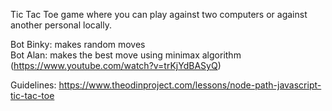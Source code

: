 Tic Tac Toe game where you can play against two computers or against another personal locally.

Bot Binky: makes random moves<br>
Bot Alan: makes the best move using minimax algorithm (https://www.youtube.com/watch?v=trKjYdBASyQ)

Guidelines: https://www.theodinproject.com/lessons/node-path-javascript-tic-tac-toe